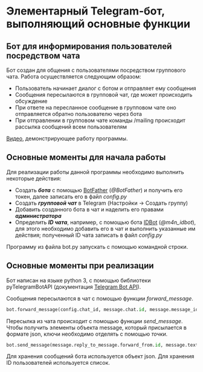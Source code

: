 # Элементарный Telegram-бот, выполняющий основные функции

## Бот для информирования пользователей посредством чата

Бот создан для общения с пользователями посредством группового чата. Работа осуществляется следующим образом:

- Пользователь начинает диалог с ботом и отправляет ему сообщения
- Сообщения пересылаются в групповой чат, где может происходить обсуждение
- При ответе на пересланное сообщение в групповом чате оно отправляется обратно пользователю через бота
- При отправлении в групповом чате команды /mailing происходит рассылка сообщений всем пользователям

[Видео](https://drive.google.com/file/d/1N70vXbaE1VX3f3uhB977Ef5jipqGbFar/view?usp=sharing), демонстрирующее работу программы.

## Основные моменты для начала работы

Для реализации работы данной программы необходимо выполнить некоторые действия:

+ Создать _**бота**_ с помощью [BotFather](https://t.me/BotFather) (_@BotFather_) и получить его токен, далее записать его в файл _config.py_
+ Создать _**групповой чат**_ в Telegram (Настройки -> Создать группу)
+ Добавить созданного бота в чат и наделить его правами _**администратора**_
+ Определить _**ID чата**_, например, с помощью бота [IDBot](https://t.me/m4n_idbot) (_@m4n_idbot_), для этого необходимо добавить его в чат и выполнить указанные им действия; полученный ID чата записать в файл _config.py_

Программу из файла bot.py запускать с помощью командной строки.

## Основные моменты при реализации

Бот написан на языке python 3, с помощью библиотеки pyTelegramBotAPI (документация [Telegram Bot API](https://core.telegram.org/bots/api)).

Сообщения пересылаются в чат с помощью функции _forward_message_.

```python
bot.forward_message(config.chat_id, message.chat.id, message.message_id)
```

Пересылка из чата происходит с помощью функции _send_message_. Чтобы получить элементы объекта message, который присылается в формате json, ключи необходимо отделять с помощью _точки_.

```python
bot.send_message(message.reply_to_message.forward_from.id, message.text)
```

Для хранения сообщений бота используется объект json. Для хранения ID пользователей используется список.
